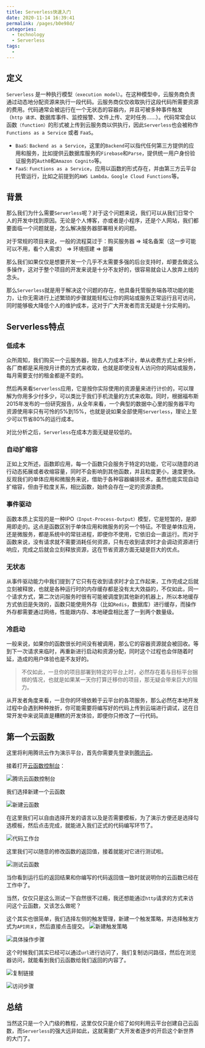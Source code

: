 ```yaml
---
title: Serverless快速入门
date: 2020-11-14 16:39:41
permalink: /pages/b0e98d/
categories:
  - technology
  - Serverless
tags:
  -
---
```


## 定义

`Serverless` 是一种执行模型`（execution model）`。在这种模型中，云服务商负责通过动态地分配资源来执行一段代码。云服务商仅仅收取执行这段代码所需要资源的费用。代码通常会被运行在一个无状态的容器内，并且可被多种事件触发（`http 请求`、数据库事件、监控报警、文件上传、定时任务……）。代码常常会以函数`（function）`的形式被上传到云服务商以供执行，因此`Serverless`也会被称作`Functions as a Service` 或者 `FaaS`。

- `BaaS`: `Backend as a Service`，这里的`Backend`可以指代任何第三方提供的应用和服务，比如提供云数据库服务的`Firebase`和`Parse`，提供统一用户身份验证服务的`Auth0`和`Amazon Cognito`等。
- `FaaS`: `Functions as a Service`，应用以函数的形式存在，并由第三方云平台托管运行，比如之前提到的`AWS Lambda，Google Cloud Functions`等。

## 背景

那么我们为什么需要`Serverless`呢？对于这个问题来说，我们可以从我们日常个人的开发中找到原因。无论是个人博客，亦或者是小程序，还是个人网站，我们都要面临一个问题就是，怎么解决服务器部署相关的问题。

对于常规的项目来说，一般的流程莫过于：购买服务器 => 域名备案（这一步可能可以不用，看个人需求） => 环境搭建 => 部署

那么我们如果仅仅是想要开发一个几乎不太需要多强的后台支持时，却要去做这么多操作，这对于整个项目的开发来说是十分不友好的，很容易就会让人放弃上线的念头。

那么`Serverless`就是用于解决这个问题的存在，他具备托管服务端各项功能的能力，让你无需进行上述繁琐的步骤就能轻松让你的网站或服务正常运行且可访问，同时能够极大降低个人的维护成本，这对于广大开发者而言无疑是十分实用的。

## Serverless特点

### 低成本

众所周知，我们购买一个云服务器，抛去人力成本不计，单从收费方式上来分析，各厂商都是采用按月计费的方式来收取，也就是即使没有人访问你的网站或服务，每月需要支付的租金都是不变的。

然后再来看`Serverless`应用，它是按你实际使用的资源量来进行计价的，可以理解为你用多少付多少，可以类比于我们手机流量的方式来收取。同时，根据福布斯2015年发布的一份研究报告，从全年来看，一个典型的数据中心里的服务器平均资源使用率只有可怜的5%到15%，也就是说如果全部使用`Serverless`，理论上至少可以节省80%的运行成本。

对比分析之后，`Serverless`在成本方面无疑是较低的。

### 自动扩缩容

正如上文所述，函数即应用，每一个函数只会服务于特定的功能，它可以随意的进行动态拓展或者收缩容量，同时不会影响到其他函数，并且粒度更小，速度更快。反观我们的单体应用和微服务来说，借助于各种容器编排技术，虽然也能实现自动扩缩容，但由于粒度关系，相比函数，始终会存在一定的资源浪费。

### 事件驱动

函数本质上实现的是一种IPO`（Input-Process-Output）`模型，它是短暂的，是即用即走的。这点是函数区别于单体应用和微服务的另一个特征。不管是单体应用，还是微服务，都是系统中的常驻进程，即便你不使用，它依旧会一直运行。而对于函数来说，没有请求就不需要消耗任何资源，只有在收到请求时才会调动资源进行响应，完成之后就会立刻释放资源，这在节省资源方面无疑是巨大的优点。

### 无状态

从事件驱动能力中我们提到了它只有在收到请求时才会工作起来，工作完成之后就立刻被释放，也就是各种运行时的内存缓存都是没有太大效益的，不仅如此，同一个请求方式，第二次访问服务时很有可能被调度到其他新的机器上，所以本地缓存方式依旧是失效的，函数只能使用外存（比如`Redis`，数据库）进行缓存，而操作外存都需要通过网络，性能跟内存、本地硬盘相比差了一到两个数量级。

### 冷启动

一般来说，如果你的函数很长时间没有被调用，那么它的容器资源就会被回收。等到下一次请求来临时，再重新进行启动和资源分配，同时这个过程也会伴随着时延，造成的用户体验也是不友好的。

> 不仅如此，一旦你的项目部署到特定的平台上时，必然存在着与目标平台捆绑的情况，也就是如果某一天你打算迁移你的项目，那无疑会带来巨大的阻力。

从开发者角度来看，一旦你的环境依赖于云平台的各项服务，那么必然在本地开发过程中会遇到种种挫折，你可能需要将编写好的代码上传到云端进行调试，这在日常开发中来说简直是糟糕的开发体验，即便你只修改了一行代码。

## 第一个云函数

这里将利用腾讯云作为演示平台，首先你需要先登录到[腾讯云](https://cloud.tencent.com/)。

接着打开[云函数控制台](https://console.cloud.tencent.com/scf/list)：

![腾讯云函数控制台](https://s3.ax1x.com/2020/11/14/DP8GUP.png)

我们选择新建一个云函数

![新建云函数](https://s3.ax1x.com/2020/11/14/DP8rEq.png)

在这里我们可以自由选择开发的语言以及是否需要模板，为了演示方便还是选择勾选模板，然后点击完成，就能进入我们正式的代码编写环节了。

![代码工作台](https://s3.ax1x.com/2020/11/14/DP8hr9.png)

这里我们可以随意的修改函数的返回值，接着就能对它进行测试啦。

![测试云函数](https://s3.ax1x.com/2020/11/14/DP8jrd.png)

当你看到运行后的返回结果和你编写的代码返回值一致时就说明你的云函数已经在工作中了。

当然，仅仅只是这么测试一下自然很不过瘾，我还想能通过`http`请求的方式来访问这个云函数，又该怎么做呢？

这个其实也很简单，我们选择左侧的触发管理，新建一个触发策略，并选择触发方式为`API网关`，然后直接点击提交。
![新建触发策略](https://s3.ax1x.com/2020/11/14/DPGeZn.png)

![具体操作步骤](https://s3.ax1x.com/2020/11/14/DPGtd1.png)

这个时候我们其实已经可以通过`url`进行访问了，我们复制访问路径，然后在浏览器访问，就能看到我们云函数给我们返回的内容了。

![复制链接](https://s3.ax1x.com/2020/11/14/DPJCwR.png)

![访问步骤](https://s3.ax1x.com/2020/11/14/DPGboq.png)

## 总结

当然这只是一个入门级的教程，这里仅仅只是介绍了如何利用云平台创建自己云函数，而`Serverless`的强大远非如此，这就需要广大开发者逐步的开启这个新世界的大门了。
